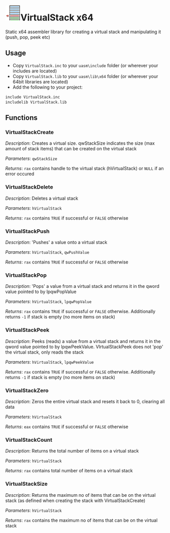# ![](../assets/VirtualStack.png)VirtualStack x64

Static x64 assembler library for creating a virtual stack and manipulating it (push, pop, peek etc)

## Usage

* Copy `VirtualStack.inc` to your `uasm\include` folder (or wherever your includes are located)
* Copy `VirtualStack.lib` to your `uasm\lib\x64` folder (or wherever your 64bit libraries are located)
* Add the following to your project:
```assembly
include VirtualStack.inc
includelib VirtualStack.lib
```
## Functions

### VirtualStackCreate

*Description*: Creates a virtual size. qwStackSize indicates the size (max amount of stack items) that can be created on the virtual stack

*Parameters*: `qwStackSize`

*Returns*: `rax` contains handle to the virtual stack (hVirtualStack) or `NULL` if an error occured

### VirtualStackDelete

*Description*: Deletes a virtual stack

*Parameters*: `hVirtualStack`

*Returns*: `rax` contains `TRUE` if successful or `FALSE` otherwise

### VirtualStackPush

*Description*: 'Pushes' a value onto a virtual stack

*Parameters*: `hVirtualStack`, `qwPushValue`

*Returns*: `rax` contains `TRUE` if successful or `FALSE` otherwise

### VirtualStackPop

*Description*: 'Pops' a value from a virtual stack and returns it in the qword value pointed to by lpqwPopValue

*Parameters*: `hVirtualStack`, `lpqwPopValue`

*Returns*: `rax` contains `TRUE` if successful or `FALSE` otherwise. Additionally returns `-1` if stack is empty (no more items on stack)

### VirtualStackPeek

*Description*: Peeks (reads) a value from a virtual stack and returns it in the qword value pointed to by lpqwPeekValue. VIrtualStackPeek does not 'pop' the virtual stack, only reads the stack

*Parameters*: `hVirtualStack`, `lpqwPeekValue`

*Returns*: `rax` contains `TRUE` if successful or `FALSE` otherwise. Additionally returns `-1` if stack is empty (no more items on stack)

### VirtualStackZero

*Description*: Zeros the entire virtual stack and resets it back to 0, clearing all data

*Parameters*: `hVirtualStack`

*Returns*: `eax` contains `TRUE` if successful or `FALSE` otherwise

### VirtualStackCount

*Description*: Returns the total number of items on a virtual stack

*Parameters*: `hVirtualStack`

*Returns*: `rax` contains total number of items on a virtual stack

### VirtualStackSize

*Description*: Returns the maximum no of items that can be on the virtual stack (as defined when creating the stack with VirtualStackCreate)

*Parameters*: `hVirtualStack`

*Returns*: `rax` contains the maximum no of items that can be on the virtual stack

